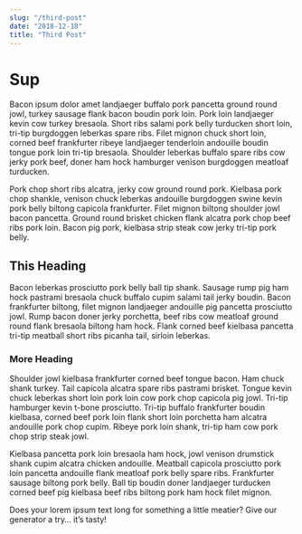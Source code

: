 ```yaml
---
slug: "/third-post"
date: "2018-12-18"
title: "Third Post"
---
```


# Sup

Bacon ipsum dolor amet landjaeger buffalo pork pancetta ground round jowl, turkey sausage flank bacon boudin pork loin. Pork loin landjaeger kevin cow turkey bresaola. Short ribs salami pork belly turducken short loin, tri-tip burgdoggen leberkas spare ribs. Filet mignon chuck short loin, corned beef frankfurter ribeye landjaeger tenderloin andouille boudin tongue pork loin tri-tip bresaola. Shoulder leberkas buffalo spare ribs cow jerky pork beef, doner ham hock hamburger venison burgdoggen meatloaf turducken.

Pork chop short ribs alcatra, jerky cow ground round pork. Kielbasa pork chop shankle, venison chuck leberkas andouille burgdoggen swine kevin pork belly biltong capicola frankfurter. Filet mignon biltong shoulder jowl bacon pancetta. Ground round brisket chicken flank alcatra pork chop beef ribs pork loin. Bacon pig pork, kielbasa strip steak cow jerky tri-tip pork belly.

## This Heading

Bacon leberkas prosciutto pork belly ball tip shank. Sausage rump pig ham hock pastrami bresaola chuck buffalo cupim salami tail jerky boudin. Bacon frankfurter biltong, filet mignon landjaeger andouille pig pancetta prosciutto jowl. Rump bacon doner jerky porchetta, beef ribs cow meatloaf ground round flank bresaola biltong ham hock. Flank corned beef kielbasa pancetta tri-tip meatball short ribs picanha tail, sirloin leberkas.

### More Heading

Shoulder jowl kielbasa frankfurter corned beef tongue bacon. Ham chuck shank turkey. Tail capicola alcatra spare ribs pastrami brisket. Tongue kevin chuck leberkas short loin pork loin cow pork chop capicola pig jowl. Tri-tip hamburger kevin t-bone prosciutto. Tri-tip buffalo frankfurter boudin kielbasa, corned beef pork loin flank short loin porchetta ham alcatra andouille pork chop cupim. Ribeye pork loin shank, tri-tip ham cow pork chop strip steak jowl.

Kielbasa pancetta pork loin bresaola ham hock, jowl venison drumstick shank cupim alcatra chicken andouille. Meatball capicola prosciutto pork loin pancetta andouille flank meatloaf pork belly spare ribs. Frankfurter sausage biltong pork belly. Ball tip boudin doner landjaeger turducken corned beef pig kielbasa beef ribs biltong pork ham hock filet mignon.

Does your lorem ipsum text long for something a little meatier? Give our generator a try… it’s tasty!